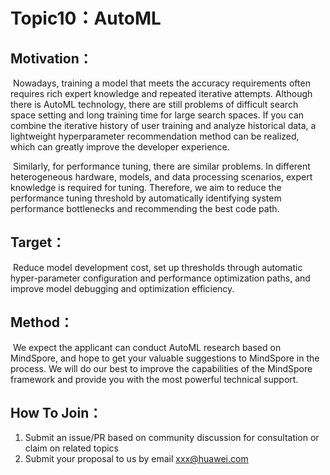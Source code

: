 # Topic10：AutoML

## Motivation：

​	 Nowadays, training a model that meets the accuracy requirements often requires rich expert knowledge and repeated iterative attempts. Although there is AutoML technology, there are still problems of difficult search space setting and long training time for large search spaces. If you can combine the iterative history of user training and analyze historical data, a lightweight hyperparameter recommendation method can be realized, which can greatly improve the developer experience. 

​	Similarly, for performance tuning, there are similar problems. In different heterogeneous hardware, models, and data processing scenarios, expert knowledge is required for tuning. Therefore, we aim to reduce the performance tuning threshold by automatically identifying system performance bottlenecks and recommending the best code path.

## Target：

​	Reduce model development cost, set up thresholds through automatic hyper-parameter configuration and performance optimization paths, and improve model debugging and optimization efficiency. 

## Method：

​	We expect the applicant can conduct AutoML research based on MindSpore, and hope to get your valuable suggestions to MindSpore in the process. We will do our best to improve the capabilities of the MindSpore framework and  provide you with the most powerful technical support.

## How To Join：

1. Submit an issue/PR based on community discussion for consultation or claim on related topics
2. Submit your proposal to us by email xxx@huawei.com